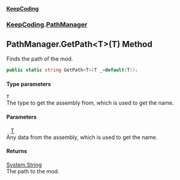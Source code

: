 #### [KeepCoding](index.md 'index')
### [KeepCoding](KeepCoding.md 'KeepCoding').[PathManager](PathManager.md 'KeepCoding.PathManager')
## PathManager.GetPath&lt;T&gt;(T) Method
Finds the path of the mod.  
```csharp
public static string GetPath<T>(T _=default(T));
```
#### Type parameters
<a name='KeepCoding_PathManager_GetPath_T_(T)_T'></a>
`T`  
The type to get the assembly from, which is used to get the name.
  
#### Parameters
<a name='KeepCoding_PathManager_GetPath_T_(T)__'></a>
`_` [T](PathManager_GetPath_9_6TDVlpOu0OAEPaiWS0fw.md#KeepCoding_PathManager_GetPath_T_(T)_T 'KeepCoding.PathManager.GetPath&lt;T&gt;(T).T')  
Any data from the assembly, which is used to get the name.
  
#### Returns
[System.String](https://docs.microsoft.com/en-us/dotnet/api/System.String 'System.String')  
The path to the mod.
